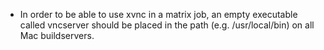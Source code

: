 * In order to be able to use xvnc in a matrix job, an empty executable called vncserver should be placed in the path (e.g. /usr/local/bin) on all Mac buildservers.
